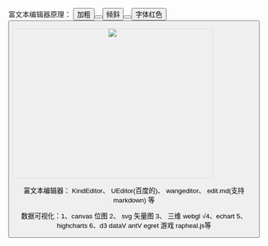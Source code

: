 富文本编辑器原理：
<button onclick="boldFont()">加粗<button> 
<button onclick="italicFont()">倾斜<button> 
<button onclick="redFont()">字体红色<button> 
<div contenteditable style="border:1px solid #dedede; width:400px; min-height:300px;">
    <img src="http：//img5.imgtn.bding.com/it/u=394753335xxxxxxx&gp=0.jpg">
</div>

<!-- 老浏览器用<iframe designmode="on"  /> -->

<script>
    var boldFont = function(){
        document.execCommand('bold')
    }
    var italicFont = function(){
        document.execCommand('italic')
    }
    var redFont = function(){
        document.execCommand('foreColor',null,'#f00')
    }
</script>

富文本编辑器： KindEditor、   UEditor(百度的)、 wangeditor、 edit.md(支持markdown) 等

数据可视化：1、canvas 位图  2、 svg 矢量图  3、 三维 webgl
           √4、echart 5、highcharts 6、d3 dataV antV 
           egret 游戏   rapheal.js等